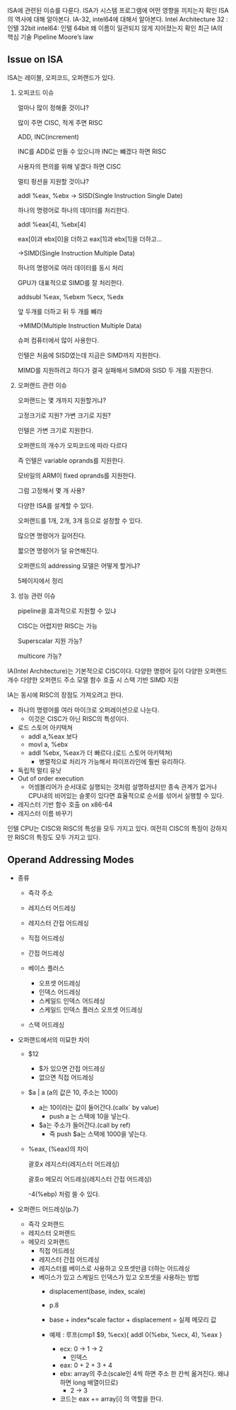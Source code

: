 ISA에 관련된 이슈를 다룬다.
ISA가 시스템 프로그램에 어떤 영향을 끼치는지 확인
ISA의 역사에 대해 알아본다.
IA-32, intel64에 대해서 알아본다.
Intel Architecture 32 : 인텔 32bit
intel64: 인텔 64bit
왜 이름이 일관되지 않게 지어졌는지 확인
최근 IA의 핵심 기술
Pipeline
Moore’s law
  
## Issue on ISA
ISA는 레이블, 오피코드, 오퍼랜드가 있다.
  
1. 오피코드 이슈
    
    얼마나 많이 정해줄 것이냐?
    
    많이 주면 CISC, 적게 주면 RISC
    
    ADD, INC(increment)
    
    INC를 ADD로 만들 수 있으니까 INC는 뺴겠다 하면 RISC
    
    사용자의 편의를 위해 넣겠다 하면 CISC
    
      
    
    멀티 펑션을 지원할 것이냐?
    
    addl %eax, %ebx → SISD(Single Instruction Single Date)
    
    하나의 명령어로 하나의 데이터를 처리한다.
    
    addl %eax[4], %ebx[4]
    
    eax[0]과 ebx[0]을 더하고 eax[1]과 ebx[1]을 더하고…
    
    →SIMD(Single Instruction Multiple Data)
    
    하나의 명령어로 여러 데이터를 동시 처리
    
    GPU가 대표적으로 SIMD를 잘 처리한다.
    
    addsubl %eax, %ebxm %ecx, %edx
    
    앞 두개를 더하고 뒤 두 개를 뺴라
    
    →MIMD(Multiple Instruction Multiple Data)
    
    슈퍼 컴퓨터에서 많이 사용한다.
    
      
    
    인텔은 처음에 SISD였는데 지금은 SIMD까지 지원한다.
    
    MIMD를 지원하려고 하다가 결국 실패해서 SIMD와 SISD 두 개를 지원한다.
    
      
    
2. 오퍼랜드 관련 이슈
    
    오퍼랜드는 몇 개까지 지원할거냐?
    
    고정크기로 지원? 가변 크기로 지원?
    
    인텔은 가변 크기로 지원한다.
    
    오퍼랜드의 개수가 오피코드에 따라 다르다
    
    즉 인텔은 variable oprands를 지원한다.
    
    모바일의 ARM이 fixed oprands를 지원한다.
    
    그럼 고정해서 몇 개 사용?
    
    다양한 ISA를 설계할 수 있다.
    
    오퍼랜드를 1개, 2개, 3개 등으로 설정할 수 있다.
    
    많으면 명령어가 길어진다.
    
    짧으면 명령어가 덜 유연해진다.
    
      
    
    오퍼랜드의 addressing 모델은 어떻게 할거냐?
    
    5페이지에서 정리
    
  
1. 성능 관련 이슈
    
    pipeline을 효과적으로 지원할 수 있냐
    
    CISC는 어렵지만 RISC는 가능
    
    Superscalar 지원 가능?
    
    multicore 가능?
    
      
    
IA(Intel Architecture)는 기본적으로 CISC이다.
다양한 명령어 길이
다양한 오퍼랜드 개수
다양한 오퍼랜드 주소 모델
함수 호출 시 스택 기반
SIMD 지원
  
IA는 동시에 RISC의 장점도 가져오려고 한다.
- 하나의 명령어를 여러 마이크로 오퍼레이션으로 나눈다.
    - 이것은 CISC가 아닌 RISC의 특성이다.
- 로드 스토어 아키텍쳐
    - addl a,%eax 보다
    - movl a, %ebx
    - addl %ebx, %eax가 더 빠르다.(로드 스토어 아키텍쳐)
        - 병렬적으로 처리가 가능해서 파이프라인에 훨씬 유리하다.
- 독립적 멀티 유닛
- Out of order execution
    - 어셈블리어가 순서대로 실행되는 것처럼 설명하셨지만 종속 관계가 없거나 CPU내의 비어있는 슬롯이 있다면 효율적으로 순서를 섞어서 실행할 수 있다.
- 레지스터 기반 함수 호출 on x86-64
- 레지스터 이름 바꾸기
  
인텔 CPU는 CISC와 RISC의 특성을 모두 가지고 있다.
여전히 CISC의 특징이 강하지만 RISC의 특징도 모두 가지고 있다.
  
## Operand Addressing Modes
- 종류
    
    - 즉각 주소
    - 레지스터 어드레싱
    - 레지스터 간접 어드레싱
    - 직접 어드레싱
    - 간접 어드레싱
    
      
    
    - 베이스 플러스
        - 오프셋 어드레싱
        - 인덱스 어드레싱
        - 스케일드 인덱스 어드레싱
        - 스케일드 인덱스 플러스 오프셋 어드레싱
    
      
    
    - 스택 어드레싱
  
- 오퍼랜드에서의 미묘한 차이
    - $12
        - $가 있으면 간접 어드레싱
        - 없으면 직접 어드레싱
    - $a | a (a의 값은 10, 주소는 1000)
        - a는 10이라는 값이 들어간다.(callx` by value)
            - push a 는 스택에 10을 넣는다.
        - $a는 주소가 들어간다.(call by ref)
            - 즉 push $a는 스택에 1000을 넣는다.
    - %eax, (%eax)의 차이
        
        괄호x 레지스터(레지스터 어드레싱)
        
        괄호o 메모리 어드레싱(레지스터 간접 어드레싱)
        
        -4(%ebp) 처럼 쓸 수 있다.
        
          
        
- 오퍼랜드 어드레싱(p.7)
    - 즉각 오퍼랜드
    - 레지스터 오퍼랜드
    - 메모리 오퍼랜드
        - 직접 어드레싱
        - 레지스터 간접 어드레싱
        - 레지스터를 베이스로 사용하고 오프셋만큼 더하는 어드레싱
        - 베이스가 있고 스케일드 인덱스가 있고 오프셋을 사용하는 방법
            - displacement(base, index, scale)
            - p.8
            - base + index*scale factor + displacement = 실제 메모리 값
            - 예제 : 루프(cmp1 $9, %ecx){ addl 0(%ebx, %ecx, 4), %eax }
                
                - ecx: 0 → 1 → 2
                    - 인덱스
                - eax: 0 + 2 + 3 + 4
                - ebx: array의 주소(scale인 4씩 하면 주소 한 칸씩 옮겨진다. 왜냐하면 long 배열이므로)
                    - 2 → 3
                - 코드는 eax += array[i] 의 역할을 한다.